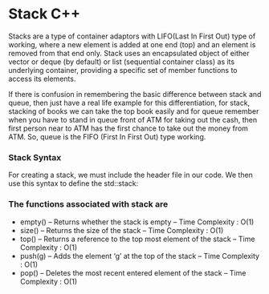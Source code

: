 # Stack C++

Stacks are a type of container adaptors with LIFO(Last In First Out) type of working, where a new element is added at one end (top) and an element is removed from that end only.  Stack uses an encapsulated object of either vector or deque (by default) or list (sequential container class) as its underlying container, providing a specific set of member functions to access its elements. 

If there is confusion in remembering the basic difference between stack and queue, then just have a real life example for this differentiation, for stack, stacking of books we can take the top book easily and for queue remember when you have to stand in queue front of ATM for taking out the cash, then first person near to ATM has the first chance to take out the money from ATM. So, queue is the FIFO (First In First Out) type working.

### Stack Syntax

For creating  a stack, we must include the <stack> header file in our code. We then use this syntax to define the std::stack:

### The functions associated with stack are

- empty() – Returns whether the stack is empty – Time Complexity : O(1) 
- size() – Returns the size of the stack – Time Complexity : O(1) 
- top() – Returns a reference to the top most element of the stack – Time Complexity : O(1) 
- push(g) – Adds the element ‘g’ at the top of the stack – Time Complexity : O(1) 
- pop() – Deletes the most recent entered element of the stack – Time Complexity : O(1) 
